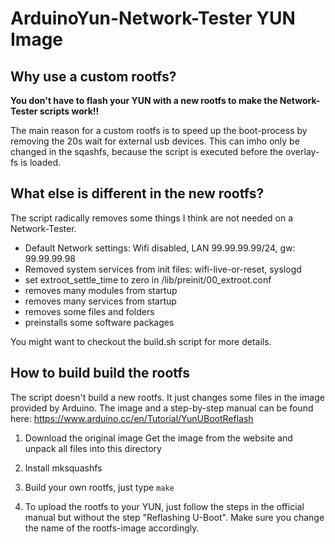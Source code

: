 # ArduinoYun-Network-Tester YUN Image
## Why use a custom rootfs?
**You don't have to flash your YUN with a new rootfs to make the Network-Tester scripts work!!**

The main reason for a custom rootfs is to speed up the boot-process by removing the 20s wait for external usb devices. This can imho only be changed in the sqashfs, because the script is executed before the overlay-fs is loaded.

## What else is different in the new rootfs?

The script radically removes some things I think are not needed on a Network-Tester. 

* Default Network settings: Wifi disabled, LAN 99.99.99.99/24, gw: 99.99.99.98
* Removed system services from init files: wifi-live-or-reset, syslogd
* set extroot_settle_time to zero in /lib/preinit/00_extroot.conf
* removes many modules from startup
* removes many services from startup
* removes some files and folders
* preinstalls some software packages

You might want to checkout the build.sh script for more details.



## How to build build the rootfs
The script doesn't build a new rootfs. It just changes some files in the image provided by Arduino. The image and a step-by-step manual can be found here: https://www.arduino.cc/en/Tutorial/YunUBootReflash


1. Download the original image
Get the image from the website and unpack all files into this directory

2. Install mksquashfs

3. Build your own rootfs,
just type `make` 

4. To upload the rootfs to your YUN, just follow the steps in the official manual but without the step "Reflashing U-Boot". Make sure you change the name of the rootfs-image accordingly.



